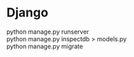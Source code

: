 # Django
python manage.py runserver\
python manage.py inspectdb > models.py\
python manage.py migrate